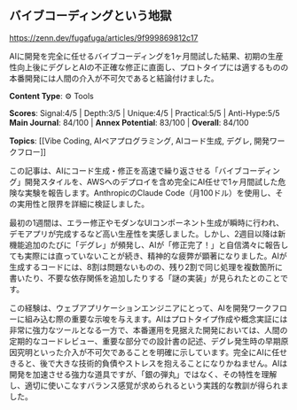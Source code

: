## バイブコーディングという地獄

https://zenn.dev/fugafuga/articles/9f999869812c17

AIに開発を完全に任せるバイブコーディングを1ヶ月間試した結果、初期の生産性向上後にデグレとAIの不正確な修正に直面し、プロトタイプには適するものの本番開発には人間の介入が不可欠であると結論付けました。

**Content Type**: ⚙️ Tools

**Scores**: Signal:4/5 | Depth:3/5 | Unique:4/5 | Practical:5/5 | Anti-Hype:5/5
**Main Journal**: 84/100 | **Annex Potential**: 83/100 | **Overall**: 84/100

**Topics**: [[Vibe Coding, AIペアプログラミング, AIコード生成, デグレ, 開発ワークフロー]]

この記事は、AIにコード生成・修正を高速で繰り返させる「バイブコーディング」開発スタイルを、AWSへのデプロイを含め完全にAI任せで1ヶ月間試した危険な実験を報告します。AnthropicのClaude Code（月100ドル）を使用し、その実用性と限界を詳細に検証しました。

最初の1週間は、エラー修正やモダンなUIコンポーネント生成が瞬時に行われ、デモアプリが完成するなど高い生産性を実感しました。しかし、2週目以降は新機能追加のたびに「デグレ」が頻発し、AIが「修正完了！」と自信満々に報告しても実際には直っていないことが続き、精神的な疲弊が顕著になりました。AIが生成するコードには、8割は問題ないものの、残り2割で同じ処理を複数箇所に書いたり、不要な依存関係を追加したりする「謎の実装」が見られたとのことです。

この経験は、ウェブアプリケーションエンジニアにとって、AIを開発ワークフローに組み込む際の重要な示唆を与えます。AIはプロトタイプ作成や概念実証には非常に強力なツールとなる一方で、本番運用を見据えた開発においては、人間の定期的なコードレビュー、重要な部分での設計書の記述、デグレ発生時の早期原因究明といった介入が不可欠であることを明確に示しています。完全にAIに任せきると、後で大きな技術的負債やストレスを抱えることになりかねません。AIは開発を加速させる強力な道具ですが、「銀の弾丸」ではなく、その特性を理解し、適切に使いこなすバランス感覚が求められるという実践的な教訓が得られました。